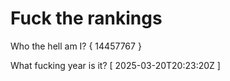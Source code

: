 # Fuck the rankings

Who the hell am I?
{ 14457767 }

What fucking year is it?
[ 2025-03-20T20:23:20Z ]
